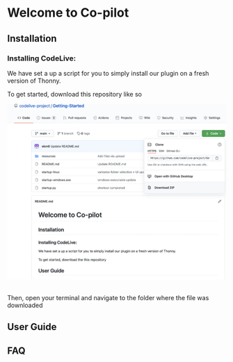 # Welcome to Co-pilot

## Installation
### Installing CodeLive:
We have set a up a script for you to simply install our plugin on a fresh version of Thonny. <br/>

To get started, download this repository like so

![Download zip](/resources/download_installer.png)

<br/> Then, open your terminal and navigate to the folder where the file was downloaded

## User Guide

## FAQ
